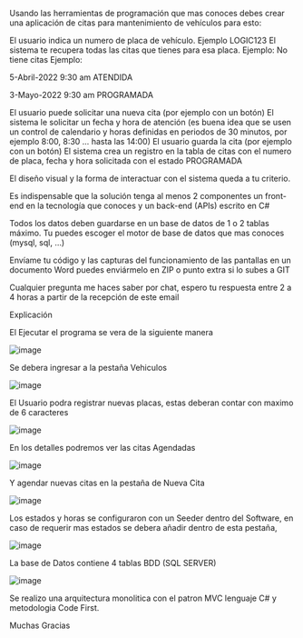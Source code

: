Usando las herramientas de programación que mas conoces debes crear una aplicación de citas para mantenimiento de vehículos para esto:

El usuario indica un numero de placa de vehículo. Ejemplo LOGIC123
El sistema te recupera todas las citas que tienes para esa placa.
Ejemplo: No tiene citas
Ejemplo:
 
5-Abril-2022 9:30 am ATENDIDA

3-Mayo-2022 9:30 am PROGRAMADA

El usuario puede solicitar una nueva cita (por ejemplo con un botón)
El sistema le solicitar un fecha y hora de atención (es buena idea que se usen un control de calendario y horas definidas en periodos de 30 minutos, por ejemplo 8:00,  8:30 … hasta las 14:00)
El usuario guarda la cita (por ejemplo con un botón)
El sistema crea un registro en la tabla de citas con el numero de placa, fecha y hora solicitada con el estado PROGRAMADA
 

El diseño visual y la forma de interactuar con el sistema queda a tu criterio.

Es indispensable que la solución tenga al menos 2 componentes un front-end en la tecnología que conoces y un back-end (APIs) escrito en C#

 

Todos los datos deben guardarse en un base  de datos de 1 o 2 tablas máximo. Tu puedes escoger el motor de base de datos que mas conoces (mysql, sql, …)

 

Envíame tu código y las capturas del funcionamiento de las pantallas en un documento Word puedes enviármelo en ZIP o punto extra si lo subes a GIT


Cualquier pregunta me haces saber por chat, espero tu respuesta entre 2 a 4 horas a partir de la recepción de este email


Explicación

El Ejecutar el programa se vera de la siguiente manera

![image](https://user-images.githubusercontent.com/52641606/164873366-91d4749d-9d3e-4392-bc8a-4a2f696ba72e.png)

Se debera ingresar a la pestaña Vehiculos

![image](https://user-images.githubusercontent.com/52641606/164873389-967a567e-f80e-468f-9a49-50af484897bd.png)

El Usuario podra registrar nuevas placas, estas deberan contar con maximo de 6 caracteres

![image](https://user-images.githubusercontent.com/52641606/164873406-af794451-6e8c-468d-89dd-36bb845b44d3.png)

En los detalles podremos ver las citas Agendadas

![image](https://user-images.githubusercontent.com/52641606/164873417-6de51d82-a0a2-4e18-996b-8ee1bd6eae89.png)

Y agendar nuevas citas en la pestaña de Nueva Cita

![image](https://user-images.githubusercontent.com/52641606/164873437-9f038ee3-9ff3-4909-b6d9-486e3356bbc3.png)

Los estados y horas se configuraron con un Seeder dentro del Software, en caso de requerir mas estados se debera añadir dentro de esta pestaña,

![image](https://user-images.githubusercontent.com/52641606/164873459-dea5423c-15da-4c77-b8f2-7864b730af82.png)

La base de Datos contiene 4 tablas BDD (SQL SERVER)

![image](https://user-images.githubusercontent.com/52641606/164873502-357a450c-8054-43ed-b28e-19e757c39777.png)


Se realizo una arquitectura monolitica con el patron MVC lenguaje C# y metodologia Code First.

Muchas Gracias


